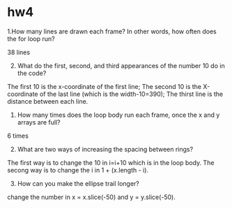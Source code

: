 # hw4

1.How many lines are drawn each frame? In other words, how often does the for loop run?

38 lines

2. What do the first, second, and third appearances of the number 10 do in the code?

The first 10 is the x-coordinate of the first line; The second 10 is the X-coordinate of the last line (which is the width-10=390); The thirst line is the distance between each line.
  


1. How many times does the loop body run each frame, once the x and y arrays are full?

6 times

2. What are two ways of increasing the spacing between rings?

The first way is to change the 10 in i=i+10 which is in the loop body.
The secong way is to change the i in 1 + (x.length - i).

3. How can you make the ellipse trail longer?

change the number in x = x.slice(-50) and y = y.slice(-50).
